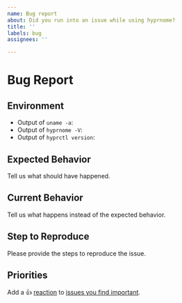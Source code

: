 ```yaml
---
name: Bug report
about: Did you run into an issue while using hyprnome?
title: ''
labels: bug
assignees: ''

---
```


# Bug Report

## Environment

- Output of `uname -a`:
- Output of `hyprnome -V`:
- Output of `hyprctl version`:

## Expected Behavior
Tell us what should have happened.

## Current Behavior
Tell us what happens instead of the expected behavior.

## Step to Reproduce
Please provide the steps to reproduce the issue.

<!-- Don't change below. This tells other users to thumbs up your bug report. -->

## Priorities
Add a :+1: [reaction] to [issues you find important].

[reaction]: https://github.blog/2016-03-10-add-reactions-to-pull-requests-issues-and-comments/
[issues you find important]: https://github.com/donovanglover/hyprnome/issues?q=is%3Aissue+is%3Aopen+sort%3Areactions-%2B1-desc
